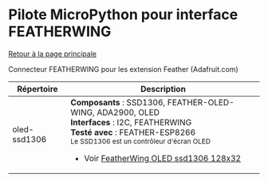 # Pilote MicroPython pour interface FEATHERWING
[Retour à la page principale](../readme.md)

Connecteur FEATHERWING pour les extension Feather (Adafruit.com)

<table>
<thead>
  <th>Répertoire</th><th>Description</th>
</thead>
<tbody>
  <tr><td>oled-ssd1306</td>
      <td><strong>Composants</strong> : SSD1306, FEATHER-OLED-WING, ADA2900, OLED<br />
      <strong>Interfaces</strong> : I2C, FEATHERWING<br />
      <strong>Testé avec</strong> : FEATHER-ESP8266<br />
<small>Le SSD1306 est un contrôleur d'écran OLED</small>
<br /><ul>
<li>Voir <a href="https://shop.mchobby.be/product.php?id_product=879">FeatherWing OLED ssd1306 128x32</a></li>
</ul>
      </td>
  </tr>
</tbody>
</table>
